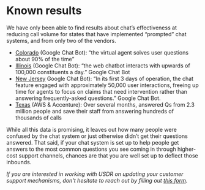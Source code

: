 # Known results

We have only been able to find results about chat’s effectiveness at reducing call volume for states that have implemented “prompted” chat systems, and from only two of the vendors.

* [Colorado](https://coloradosun.com/2020/08/22/whats-working-unemployment-callbacks-jobs-extended-benefits/) (Google Chat Bot): “the virtual agent solves user questions about 90% of the time”
* [Illinois](https://cloud.google.com/customers/state-of-illinois) (Google Chat Bot): “the web chatbot interacts with upwards of 100,000 constituents a day.” Google Chat Bot
* [New Jersey](https://www.nj.gov/labor/lwdhome/press/2020/20200511\_chatbot.shtml) Google Chat Bot):  “In its first 3 days of operation, the chat feature engaged with approximately 50,000 user interactions, freeing up time for agents to focus on claims that need intervention rather than answering frequently-asked questions.” Google Chat Bot. 
* [Texas](https://statescoop.com/chatbots-pandemic-state-cios-nascio/) (AWS & Accenture): Over several months, answered Qs from 2.3 million people and save their staff from answering hundreds of thousands of calls

While all this data is promising, it leaves out how many people were confused by the chat system or just otherwise didn’t get their questions answered. That said, if your chat system is set up to help people get answers to the most common questions you see coming in through higher-cost support channels, chances are that you are well set up to deflect those inbounds.

_If you are interested in working with USDR on updating your customer support mechanisms, don't hesitate to reach out by filling out _[_this form_](https://www.usdigitalresponse.org/request-help/)_._
